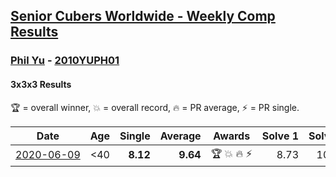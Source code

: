 <style>table {white-space: nowrap;}</style>

## [Senior Cubers Worldwide - Weekly Comp Results](/scw-comp/results/)
### [Phil Yu](README.md) - [2010YUPH01](https://www.worldcubeassociation.org/persons/2010YUPH01?event=333)
#### 3x3x3 Results

🏆 = overall winner, 💥 = overall record, 🔥 = PR average, ⚡ = PR single.

| Date | Age | Single | Average | Awards | Solve 1 | Solve 2 | Solve 3 | Solve 4 | Solve 5 | Video |
| :--: | :--: | --: | --: | :--: | --: | --: | --: | --: | --: | :-- |
| [2020-06-09](../../results/333/2020-06-09.md) | <40 | **8.12** | **9.64** | 🏆 💥 🔥 ⚡ | 8.73 | 10.73 | 9.45 | 15.53 | **8.12** | [Link](https://www.facebook.com/events/903549840109576/permalink/904460240018536/) |


<!-- Global site tag (gtag.js) - Google Analytics -->
<script async src="https://www.googletagmanager.com/gtag/js?id=UA-86348435-3"></script>
<script>window.dataLayer = window.dataLayer || []; function gtag() {dataLayer.push(arguments);} gtag('js', new Date()); gtag('config', 'UA-86348435-3');</script>
